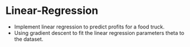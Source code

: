 # Linear-Regression
* Implement linear regression to predict profits for a food truck.
* Using gradient descent to fit the linear regression parameters theta to the dataset.
